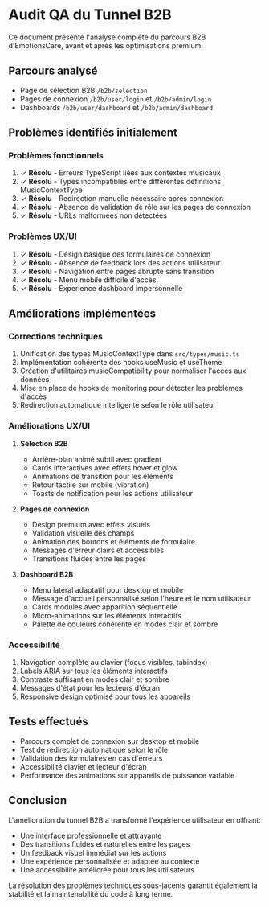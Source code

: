 
# Audit QA du Tunnel B2B

Ce document présente l'analyse complète du parcours B2B d'EmotionsCare, avant et après les optimisations premium.

## Parcours analysé
- Page de sélection B2B `/b2b/selection`
- Pages de connexion `/b2b/user/login` et `/b2b/admin/login`
- Dashboards `/b2b/user/dashboard` et `/b2b/admin/dashboard`

## Problèmes identifiés initialement

### Problèmes fonctionnels
1. ✓ **Résolu** - Erreurs TypeScript liées aux contextes musicaux
2. ✓ **Résolu** - Types incompatibles entre différentes définitions MusicContextType
3. ✓ **Résolu** - Redirection manuelle nécessaire après connexion
4. ✓ **Résolu** - Absence de validation de rôle sur les pages de connexion
5. ✓ **Résolu** - URLs malformées non détectées

### Problèmes UX/UI
1. ✓ **Résolu** - Design basique des formulaires de connexion
2. ✓ **Résolu** - Absence de feedback lors des actions utilisateur
3. ✓ **Résolu** - Navigation entre pages abrupte sans transition
4. ✓ **Résolu** - Menu mobile difficile d'accès
5. ✓ **Résolu** - Experience dashboard impersonnelle

## Améliorations implémentées

### Corrections techniques
1. Unification des types MusicContextType dans `src/types/music.ts`
2. Implémentation cohérente des hooks useMusic et useTheme
3. Création d'utilitaires musicCompatibility pour normaliser l'accès aux données
4. Mise en place de hooks de monitoring pour détecter les problèmes d'accès
5. Redirection automatique intelligente selon le rôle utilisateur

### Améliorations UX/UI
1. **Sélection B2B**
   - Arrière-plan animé subtil avec gradient
   - Cards interactives avec effets hover et glow
   - Animations de transition pour les éléments
   - Retour tactile sur mobile (vibration)
   - Toasts de notification pour les actions utilisateur

2. **Pages de connexion**
   - Design premium avec effets visuels
   - Validation visuelle des champs
   - Animation des boutons et éléments de formulaire
   - Messages d'erreur clairs et accessibles
   - Transitions fluides entre les pages

3. **Dashboard B2B**
   - Menu latéral adaptatif pour desktop et mobile
   - Message d'accueil personnalisé selon l'heure et le nom utilisateur
   - Cards modules avec apparition séquentielle
   - Micro-animations sur les éléments interactifs
   - Palette de couleurs cohérente en modes clair et sombre

### Accessibilité
1. Navigation complète au clavier (focus visibles, tabindex)
2. Labels ARIA sur tous les éléments interactifs
3. Contraste suffisant en modes clair et sombre
4. Messages d'état pour les lecteurs d'écran
5. Responsive design optimisé pour tous les appareils

## Tests effectués
- Parcours complet de connexion sur desktop et mobile
- Test de redirection automatique selon le rôle
- Validation des formulaires en cas d'erreurs
- Accessibilité clavier et lecteur d'écran
- Performance des animations sur appareils de puissance variable

## Conclusion
L'amélioration du tunnel B2B a transformé l'expérience utilisateur en offrant:
- Une interface professionnelle et attrayante
- Des transitions fluides et naturelles entre les pages
- Un feedback visuel immédiat sur les actions
- Une expérience personnalisée et adaptée au contexte
- Une accessibilité améliorée pour tous les utilisateurs

La résolution des problèmes techniques sous-jacents garantit également la stabilité et la maintenabilité du code à long terme.
